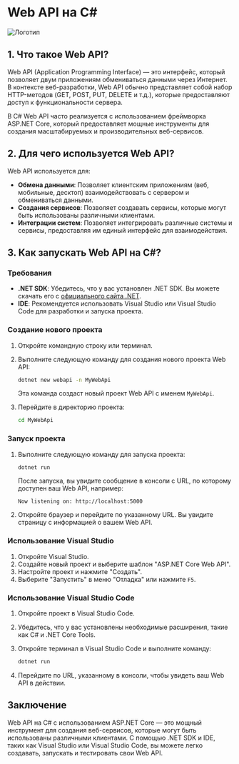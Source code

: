 # Web API на C#
![Логотип](https://cdn-icons-png.flaticon.com/512/297/297396.png)
## 1. Что такое Web API?

Web API (Application Programming Interface) — это интерфейс, который позволяет двум приложениям обмениваться данными через Интернет. В контексте веб-разработки, Web API обычно представляет собой набор HTTP-методов (GET, POST, PUT, DELETE и т.д.), которые предоставляют доступ к функциональности сервера.

В C# Web API часто реализуется с использованием фреймворка ASP.NET Core, который предоставляет мощные инструменты для создания масштабируемых и производительных веб-сервисов.

## 2. Для чего используется Web API?

Web API используется для:

- **Обмена данными**: Позволяет клиентским приложениям (веб, мобильные, десктоп) взаимодействовать с сервером и обмениваться данными.
- **Создания сервисов**: Позволяет создавать сервисы, которые могут быть использованы различными клиентами.
- **Интеграции систем**: Позволяет интегрировать различные системы и сервисы, предоставляя им единый интерфейс для взаимодействия.

## 3. Как запускать Web API на C#?

### Требования

- **.NET SDK**: Убедитесь, что у вас установлен .NET SDK. Вы можете скачать его с [официального сайта .NET](https://dotnet.microsoft.com/download).
- **IDE**: Рекомендуется использовать Visual Studio или Visual Studio Code для разработки и запуска проекта.

### Создание нового проекта

1. Откройте командную строку или терминал.
2. Выполните следующую команду для создания нового проекта Web API:

   ```bash
   dotnet new webapi -n MyWebApi
   ```

   Эта команда создаст новый проект Web API с именем `MyWebApi`.

3. Перейдите в директорию проекта:

   ```bash
   cd MyWebApi
   ```

### Запуск проекта

1. Выполните следующую команду для запуска проекта:

   ```bash
   dotnet run
   ```

   После запуска, вы увидите сообщение в консоли с URL, по которому доступен ваш Web API, например:

   ```
   Now listening on: http://localhost:5000
   ```

2. Откройте браузер и перейдите по указанному URL. Вы увидите страницу с информацией о вашем Web API.

### Использование Visual Studio

1. Откройте Visual Studio.
2. Создайте новый проект и выберите шаблон "ASP.NET Core Web API".
3. Настройте проект и нажмите "Создать".
4. Выберите "Запустить" в меню "Отладка" или нажмите `F5`.

### Использование Visual Studio Code

1. Откройте проект в Visual Studio Code.
2. Убедитесь, что у вас установлены необходимые расширения, такие как C# и .NET Core Tools.
3. Откройте терминал в Visual Studio Code и выполните команду:

   ```bash
   dotnet run
   ```

4. Перейдите по URL, указанному в консоли, чтобы увидеть ваш Web API в действии.

## Заключение

Web API на C# с использованием ASP.NET Core — это мощный инструмент для создания веб-сервисов, которые могут быть использованы различными клиентами. С помощью .NET SDK и IDE, таких как Visual Studio или Visual Studio Code, вы можете легко создавать, запускать и тестировать свои Web API.
